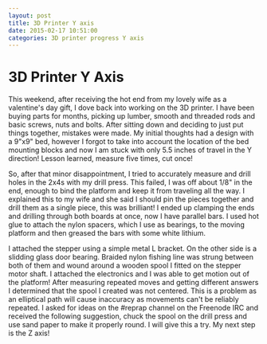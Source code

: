 ```yaml
---
layout: post
title: 3D Printer Y axis
date: 2015-02-17 10:51:00
categories: 3D printer progress Y axis
---
```

# 3D Printer Y Axis
This weekend, after receiving the hot end from my lovely wife as a valentine's day gift, I dove back into working on the 3D printer.  I have been buying parts for months, picking up lumber, smooth and threaded rods and basic screws, nuts and bolts.  After sitting down and deciding to just put things together, mistakes were made.  My initial thoughts had a design with a 9"x9" bed, however I forgot to take into account the location of the bed mounting blocks and now I am stuck with only 5.5 inches of travel in the Y direction!  Lesson learned, measure five times, cut once!

So, after that minor disappointment, I tried to accurately measure and drill holes in the 2x4s with my drill press.  This failed, I was off about 1/8" in the end, enough to bind the platform and keep it from traveling all the way.  I explained this to my wife and she said I should pin the pieces together and drill them as a single piece, this was brilliant!  I ended up clamping the ends and drilling through both boards at once, now I have parallel bars.  I used hot glue to attach the nylon spacers, which I use as bearings, to the moving platform and then greased the bars with some white lithium.

I attached the stepper using a simple metal L bracket.  On the other side is a slidding glass door bearing.  Braided nylon fishing line was strung between both of them and wound around a wooden spool I fitted on the stepper motor shaft.  I attached the electronics and I was able to get motion out of the platform!  After measuring repeated moves and getting different answers I determined that the spool I created was not centered.  This is a problem as an elliptical path will cause inaccuracy as movements can't be reliably repeated.  I asked for ideas on the #reprap channel on the Freenode IRC and received the following suggestion, chuck the spool on the drill press and use sand paper to make it properly round.  I will give this a try.  My next step is the Z axis!
